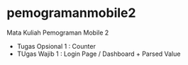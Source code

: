 # pemogramanmobile2
Mata Kuliah Pemograman Mobile 2

- Tugas Opsional 1 : Counter
- TUgas Wajib 1 : Login Page / Dashboard + Parsed Value
